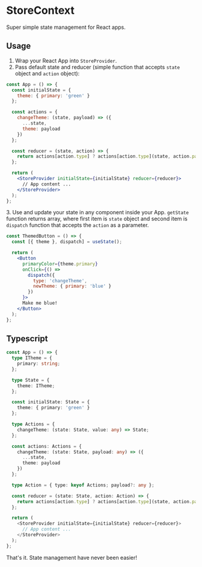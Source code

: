 # StoreContext

Super simple state management for React apps.

## Usage

1. Wrap your React App into `StoreProvider`.
2. Pass default state and reducer (simple function that accepts `state` object and `action` object):

```jsx harmony
const App = () => {
  const initialState = {
    theme: { primary: 'green' }
  };

  const actions = {
    changeTheme: (state, payload) => ({
      ...state,
      theme: payload
    })
  };

  const reducer = (state, action) => {
    return actions[action.type] ? actions[action.type](state, action.payload) : state;
  };

  return (
    <StoreProvider initialState={initialState} reducer={reducer}>
      // App content ...
    </StoreProvider>
  );
};
```

3\. Use and update your state in any component inside your App.
`getState` function returns array, where first item is `state` object and second item is `dispatch` function that accepts the `action` as a parameter.

```jsx harmony
const ThemedButton = () => {
  const [{ theme }, dispatch] = useState();

  return (
    <Button
      primaryColor={theme.primary}
      onClick={() =>
        dispatch({
          type: 'changeTheme',
          newTheme: { primary: 'blue' }
        })
      }>
      Make me blue!
    </Button>
  );
};
```

## Typescript

```typescript jsx
const App = () => {
  type ITheme = {
    primary: string;
  };

  type State = {
    theme: ITheme;
  };

  const initialState: State = {
    theme: { primary: 'green' }
  };

  type Actions = {
    changeTheme: (state: State, value: any) => State;
  };

  const actions: Actions = {
    changeTheme: (state: State, payload: any) => ({
      ...state,
      theme: payload
    })
  };

  type Action = { type: keyof Actions; payload?: any };

  const reducer = (state: State, action: Action) => {
    return actions[action.type] ? actions[action.type](state, action.payload) : state;
  };

  return (
    <StoreProvider initialState={initialState} reducer={reducer}>
      // App content ...
    </StoreProvider>
  );
};
```

That's it. State management have never been easier!
